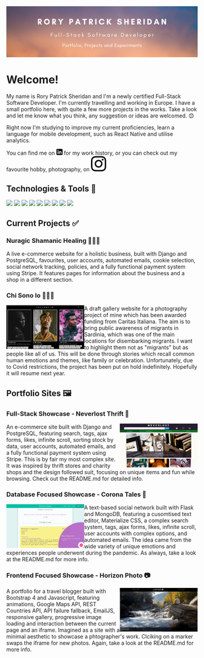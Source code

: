 <div align="center">
  <img src="https://github.com/Ri-Dearg/Ri-Dearg/raw/main/header.png" alt="Header">
</div>

# Welcome!
My name is Rory Patrick Sheridan and I'm a newly certified Full-Stack Software Developer. I'm currently travelling and working in Europe. I have a small portfolio here, with quite a few more projects in the works. Take a look and let me know what you think, any suggestion or ideas are welcomed. 😊

Right now I'm studying to improve my current proficiencies, learn a language for mobile development, such as React Native and utilise analytics.

You can find me on [![LinkedIn][1.1]][1] for my work history, or you can check out my favourite hobby, photography, on [![Instagram][2.1]][2]

## Technologies & Tools 💽
![](https://img.shields.io/badge/Code-Python-8f7891?style=flat&logo=python&logoColor=white)
![](https://img.shields.io/badge/Code-Javascript-8f7891?style=flat&logo=javascript&logoColor=white)
![](https://img.shields.io/badge/Code-JQuery-8f7891?style=flat&logo=jquery&logoColor=white)
![](https://img.shields.io/badge/Code-HTML5-8f7891?style=flat&logo=html5&logoColor=white)
![](https://img.shields.io/badge/Code-CSS3-8f7891?style=flat&logo=css3&logoColor=white)
![](https://img.shields.io/badge/Tools-Django-8f7891?style=flat&logo=django&logoColor=white)
![](https://img.shields.io/badge/Tools-Flask-8f7891?style=flat&logo=flask&logoColor=white)
![](https://img.shields.io/badge/Tools-PostgreSQL-8f7891?style=flat&logo=postgresql&logoColor=white)
![](https://img.shields.io/badge/Tools-MongoDB-8f7891?style=flat&logo=mongodb&logoColor=white)

## Current Projects ✅
### Nuragic Shamanic Healing 👨🏽‍🦱
<a href="https://github.com/Ri-Dearg/chi-sono-io"><a/>
A live e-commerce website for a holistic business, built with Django and PostgreSQL, favourites, user accounts, automated emails, cookie selection, social network tracking, policies, and a fully functional payment system using Stripe. It features pages for information about the business and a shop in a different section.
  
### Chi Sono Io 👨🏽‍🦱
<a href="https://github.com/Ri-Dearg/chi-sono-io"><img align="left" src="https://github.com/Ri-Dearg/Ri-Dearg/raw/main/CHI.SONO.IO%20_%20IO.png" alt="Chi-Sono-Io"><a/>
A draft gallery website for a photography project of mine which has been awarded funding from Caritas Italiana. The aim is to bring public awareness of migrants in Sardinia, which was one of the main locations for disembarking migrants. I want to highlight them not as "migrants" but as people like all of us. This will be done through stories which recall common human emotions and themes, like family or celebration. Unfortunately, due to Covid restrictions, the project has been put on hold indefinitely. Hopefully it will resume next year.
  
## Portfolio Sites 🖼️ 
### Full-Stack Showcase - Neverlost Thrift 👘
<a href="https://github.com/Ri-Dearg/neverlost-thrift"><img align="right" src="https://github.com/Ri-Dearg/Ri-Dearg/raw/main/Neverlost%20_%20Found%20(1).png" alt="Full-Stack Showcase"><a/>
An e-commerce site built with Django and PostgreSQL, featuring search, tags, ajax forms, likes, infinite scroll, sorting stock by data, user accounts, automated emails, and a fully functional payment system using Stripe. This is by fair my most complex site. It was inspired by thrift stores and charity shops and the design followed suit, focusing on unique items and fun while browsing. Check out the README.md for detailed info.
  
### Database Focused Showcase - Corona Tales 📓
<a href="https://github.com/Ri-Dearg/corona-tales"><img align="left" src="https://github.com/Ri-Dearg/Ri-Dearg/raw/main/Corona%20Tales%20_%20Home.png" alt="Database Showcase"><a/>
A text-based social network built with Flask and MongoDB, featuring a cusomtised text editor, Materialize CSS, a complex search system, tags, ajax forms, likes, infinite scroll, user accounts with complex options, and automated emails. The idea came from the wide variety of unique emotions and experiences people underwent during the pandemic. As always, take a look at the README.md for more info.
  
### Frontend Focused Showcase - Horizon Photo 📷
<a href="https://github.com/Ri-Dearg/horizon-photo"><img align="right" src="https://github.com/Ri-Dearg/Ri-Dearg/raw/main/Horizon%20Photography%20_%20Home.png" alt="Frontend Showcase"><a/>
A portfolio for a travel blogger built with Bootstrap 4 and Javascript, featuring animations, Google Maps API, REST Countries API, API failure fallback, EmailJS, responsive gallery, progressive image loading and interaction between the current page and an iframe. Imagined as a site with a minimal aesthetic to showcase a phtographer's work. Clciking on a marker swaps the iframe for new photos. Again, take a look at the README.md for more info.

[1]: https://www.linkedin.com/in/rp-sheridan/
[2]: https://www.instagram.com/ri.dearg/

[1.1]: https://github.com/Ri-Dearg/Ri-Dearg/raw/main/linkedin.png
[2.1]: https://github.com/Ri-Dearg/Ri-Dearg/raw/main/instagram.svg
